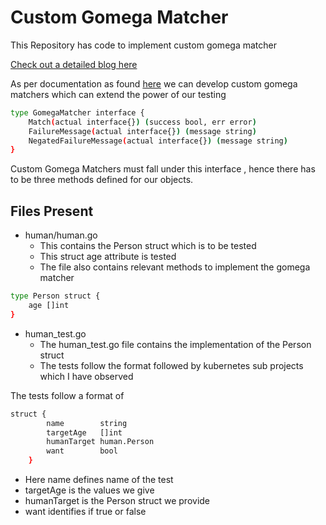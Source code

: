 # Custom Gomega Matcher

This Repository has code to implement custom gomega matcher

[Check out a detailed blog here](https://diptochakrabarty.medium.com/gomega-matcher-a-guide-to-developing-your-custom-tests-in-golang-42c70f330d88)

As per documentation as found [here](https://onsi.github.io/gomega/#adding-your-own-matchers) we can develop custom gomega matchers which can extend the power of our testing

```sh
type GomegaMatcher interface {
    Match(actual interface{}) (success bool, err error)
    FailureMessage(actual interface{}) (message string)
    NegatedFailureMessage(actual interface{}) (message string)
}

```

Custom Gomega Matchers must fall under this interface , hence there has to be
three methods defined for our objects.

## Files Present

* human/human.go
    - This contains the Person struct which is to be tested
    - This struct age attribute is tested
    - The file also contains relevant methods to implement the gomega matcher

```sh
type Person struct {
	age []int
}

```

* human_test.go
    - The human_test.go file contains the implementation of the Person struct
    - The tests follow the format followed by kubernetes sub projects which I have observed

The tests follow a format of
```sh
struct {
		name        string
		targetAge   []int
		humanTarget human.Person
		want        bool
	}
```
- Here name defines name of the test
- targetAge is the values we give
- humanTarget is the Person struct we provide
- want identifies if true or false
